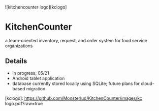 ![kitchencounter logo][kclogo] 
# KitchenCounter
a team-oriented inventory, request, and order system for food service organizations



## Details
- in progress; 05/21
- Android tablet application
- database currently stored locally using SQLite; future plans for cloud-based migration



[kclogo]: https://github.com/Monsterlud/KitchenCounter/images/kc logo.pdf?raw=true
